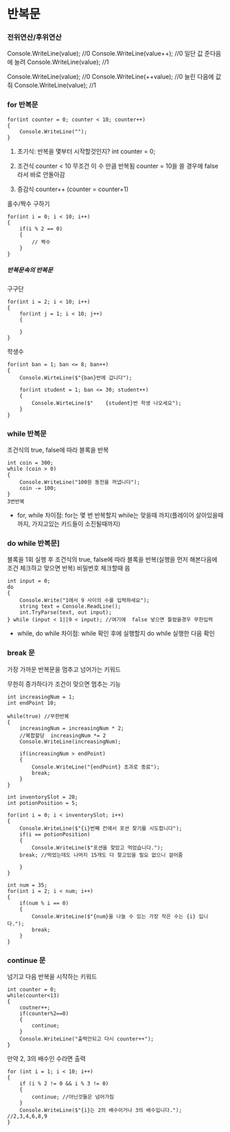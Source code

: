 # 반복문

### 전위연산/후위연산
Console.WriteLine(value); //0
Console.WriteLine(value++); //0 일단 값 준다음에 늘려
Console.WriteLine(value); //1

Console.WriteLine(value); //0
Console.WriteLine(++value); //0 늘린 다음에 값 줘 
Console.WriteLine(value); //1


### for 반복문
```
for(int counter = 0; counter < 10; counter++)
{
	Console.WriteLine("");
}
```
1. 초기식: 반복을 몇부터 시작할것인지?
int counter = 0;

2. 조건식
counter < 10
무조건 이 수 만큼 반복됨
counter = 10을 쓸 경우에 false라서 바로 안돌아감

3. 증감식
counter++ (counter = counter+1)

홀수/짝수 구하기
```
for(int i = 0; i < 10; i++)
{
	if(i % 2 == 0)
	{
		// 짝수
	}
}
```

##### 반복문속의 반복문
구구단
```
for(int i = 2; i < 10; i++)
{
	for(int j = 1; i < 10; j++)
	{
	
	}
}
```

학생수
```
for(int ban = 1; ban <= 8; ban++)
{
	Console.WirteLine($"{ban}반에 갑니다");

	for(int student = 1; ban <= 30; student++)
	{
		Console.WirteLine($"	{student}번 학생 나오세요");
	}
}
```


### while 반복문
조건식의 true, false에 따라 블록을 반복
```
int coin = 300;
while (coin > 0)
{
	Console.WriteLine("100원 동전을 꺼냅니다");
	coin -= 100;
}
3번반복
```

* for, while 차이점:
for는 몇 번 반복할지
while는 맞을때 까지(플레이어 살아있을때까지, 가지고있는 카드들이 소진될때까지)

### do while 반복문]
블록을 1회 실행 후 조건식의 true, false에 따라 블록을 반복(실행을 먼저 해본다음에 조건 체크하고 맞으면 반복)
비밀번호 체크할때 씀

```
int input = 0;
do
{
	Console.Write("1에서 9 사이의 수를 입력하세요");
	string text = Console.ReadLine();
	int.TryParse(text, out input);
} while (input < 1||9 < input); //여기에  false 넣으면 틀렸을경우 무한입력
```

* while, do while 차이점:
while 확인 후에 실행할지
do while 실행한 다음 확인


### break 문
가장 가까운 반복문을 멈추고 넘어가는 키워드

무한히 증가하다가 조건이 맞으면 멈추는 기능

```
int increasingNum = 1;
int endPoint 10;

while(true) //무한반복
{
	increasingNum = increasingNum * 2;
	//복합할당  increasingNum *= 2
	Console.WriteLine(increasingNum);

	if(increasingNum > endPoint)
	{
		Console.WriteLine("{endPoint} 초과로 종료");
		break;
	}
}
```

```
int inventorySlot = 20;
int potionPosition = 5;

for(int i = 0; i < inventorySlot; i++)
{
	Console.WriteLine($"{i}번째 칸에서 포션 찾기를 시도합니다");
	if(i == potionPosition)
	{
		Console.WriteLine($"포션을 찾았고 먹었습니다.");
	break; //먹었는데도 나머지 15개도 다 찾고있을 필요 없으니 걸어줌

	}
}
```

```
int num = 35;
for(int i = 2; i < num; i++)
{
	if(num % i == 0)
	{
		Console.WriteLine($"{num}을 나눌 수 있는 가장 작은 수는 {i} 입니다.");
		break;
	}
}
```


### continue 문
넘기고 다음 반복을 시작하는 키워드

```
int counter = 0;
while(counter<13)
{
	coutner++;
	if(counter%2==0)
	{
		continue;
	}
	Console.WriteLine("출력안되고 다시 counter++");
}
```

만약 2, 3의 배수인 수라면 출력
```
for (int i = 1; i < 10; i++)
{
    if (i % 2 != 0 && i % 3 != 0)
    {
        continue; //아닌것들은 넘어가짐
    }
    Console.WriteLine($"{i}는 2의 배수이거나 3의 배수입니다."); //2,3,4,6,8,9
}
```




